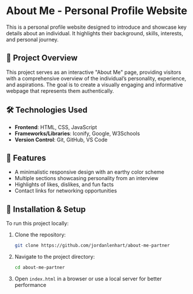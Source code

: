 # About Me - Personal Profile Website  

This is a personal profile website designed to introduce and showcase key details about an individual. It highlights their background, skills, interests, and personal journey.  

## 🚀 Project Overview  

This project serves as an interactive "About Me" page, providing visitors with a comprehensive overview of the individual’s personality, experience, and aspirations. The goal is to create a visually engaging and informative webpage that represents them authentically.  

## 🛠️ Technologies Used  

- **Frontend**: HTML, CSS, JavaScript  
- **Frameworks/Libraries**: Iconify, Google, W3Schools
- **Version Control**: Git, GitHub, VS Code

## 📂 Features  

- A minimalistic responsive design with an earthy color scheme 
- Multiple sections showcasing personality from an interview 
- Highlights of likes, dislikes, and fun facts  
- Contact links for networking opportunities  

## 📌 Installation & Setup  

To run this project locally:  

1. Clone the repository:  
   ```sh
   git clone https://github.com/jordanlenhart/about-me-partner
   ```  
2. Navigate to the project directory:  
   ```sh
   cd about-me-partner
   ```  
3. Open `index.html` in a browser or use a local server for better performance  
